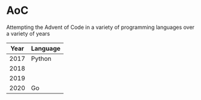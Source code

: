 # AoC
Attempting the Advent of Code in a variety of programming languages over a variety of years


| Year | Language |
|------|----------|
| 2017 | Python   |
| 2018 |          |
| 2019 |          |
| 2020 | Go       |
